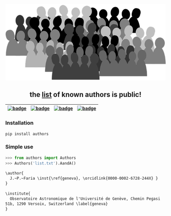 <div align="center">
  
![](authors/crowd.png)

 ## the [list](https://github.com/j-faria/authors/blob/main/authors/data/all_known_authors.yml) of known authors is **public!**

| [![badge][uan]][uan-link] | [![badge][uae]][uae-link] | [![badge][uao]][uao-link] | [![badge][da]][da-link]  |
|---------------------------------------|---|---|---|

</div>

[uan]: https://img.shields.io/badge/Update-Author%20Name-orange?style=for-the-badge
[uan-link]: https://github.com/j-faria/authors/actions/workflows/update_author_name.yml

[uae]: https://img.shields.io/badge/Update-Author%20Email-orange?style=for-the-badge
[uae-link]: https://github.com/j-faria/authors/actions/workflows/update_author_email.yml

[uao]: https://img.shields.io/badge/Update-Author%20ORCID-orange?style=for-the-badge
[uao-link]: https://github.com/j-faria/authors/actions/workflows/update_author_orcid.yml

[da]: https://img.shields.io/badge/Delete-Author-orange?style=for-the-badge
[da-link]: https://github.com/j-faria/authors/actions/workflows/delete_author.yml


### Installation

```
pip install authors
```


### Simple use

```python
>>> from authors import Authors
>>> Authors('list.txt').AandA()
```
```
\author{
  J.~P.~Faria \inst{\ref{geneva}, \orcidlink{0000-0002-6728-244X} }
}

\institute{
  Observatoire Astronomique de l'Université de Genève, Chemin Pegasi 51b, 1290 Versoix, Switzerland \label{geneva}
}
```


